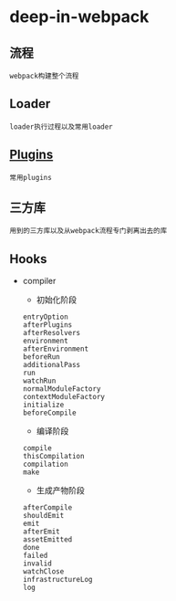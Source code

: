# deep-in-webpack


## 流程
```
webpack构建整个流程
```


## Loader
```
loader执行过程以及常用loader
```

## [Plugins](./docs/PLugins)
```
常用plugins
```

## 三方库
```
用到的三方库以及从webpack流程专门剥离出去的库
```

## Hooks
- compiler
  -  初始化阶段
  ```
  entryOption
  afterPlugins
  afterResolvers
  environment
  afterEnvironment
  beforeRun
  additionalPass
  run
  watchRun
  normalModuleFactory
  contextModuleFactory
  initialize
  beforeCompile
  ```
  
  -  编译阶段
  ```
  compile
  thisCompilation
  compilation
  make
  ```
  
  -  生成产物阶段
  ```
  afterCompile
  shouldEmit
  emit
  afterEmit
  assetEmitted
  done
  failed
  invalid
  watchClose
  infrastructureLog
  log
  ```

